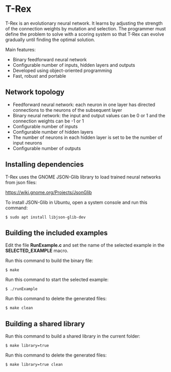 # T-Rex

T-Rex is an evolutionary neural network. It learns by adjusting the strength of the connection weights by mutation and selection. The programmer must define the problem to solve with a scoring system so that T-Rex can evolve gradually until finding the optimal solution.

Main features:

- Binary feedforward neural network
- Configurable number of inputs, hidden layers and outputs
- Developed using object-oriented programming
- Fast, robust and portable

## Network topology

- Feedforward neural network: each neuron in one layer has directed connections to the neurons of the subsequent layer
- Binary neural network: the input and output values can be 0 or 1 and the connection weights can be -1 or 1
- Configurable number of inputs
- Configurable number of hidden layers 
- The number of neurons in each hidden layer is set to be the number of input neurons
- Configurable number of outputs

## Installing dependencies

T-Rex uses the GNOME JSON-Glib library to load trained neural networks from json files:

https://wiki.gnome.org/Projects/JsonGlib

To install JSON-Glib in Ubuntu, open a system console and run this command:

```
$ sudo apt install libjson-glib-dev
```

## Building the included examples

Edit the file **RunExample.c** and set the name of the selected example in the **SELECTED_EXAMPLE** macro.

Run this command to build the binary file:

```
$ make
```

Run this command to start the selected example:

```
$ ./runExample
```

Run this command to delete the generated files:

```
$ make clean
```

## Building a shared library

Run this command to build a shared library in the current folder:

```
$ make library=true
```

Run this command to delete the generated files:

```
$ make library=true clean
```

